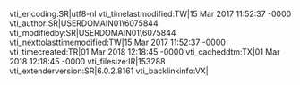 vti_encoding:SR|utf8-nl
vti_timelastmodified:TW|15 Mar 2017 11:52:37 -0000
vti_author:SR|USERDOMAIN01\\6075844
vti_modifiedby:SR|USERDOMAIN01\\6075844
vti_nexttolasttimemodified:TW|15 Mar 2017 11:52:37 -0000
vti_timecreated:TR|01 Mar 2018 12:18:45 -0000
vti_cacheddtm:TX|01 Mar 2018 12:18:45 -0000
vti_filesize:IR|153288
vti_extenderversion:SR|6.0.2.8161
vti_backlinkinfo:VX|

